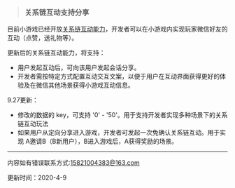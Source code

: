 > ### 关系链互动支持分享

目前小游戏已经开放[关系链互动能力](https://developers.weixin.qq.com/minigame/dev/guide/open-ability/interactive-data.html)，开发者可以在小游戏内实现玩家微信好友的互动（点赞，送礼物等）。

更新后的关系链互动能力，将支持：

- 用户发起互动后，可向该用户发起会话分享。
- 开发者需按特定方式配置互动交互文案，以便于用户在互动界面获得更好的体验及在微信其他场景获得小游戏互动信息。

9.27更新：

- 修改的数据的 key，可支持 '0' - '50'。用于支持开发者实现多种场景下的关系链互动玩法
- 如果用户从定向分享进入游戏，开发者可发起一次免确认关系链互动。用于实现 A邀请B（B新用户），B进入游戏后，A获得奖励的场景。





---

内容如有错误联系方式:15821004383@163.com

更新时间：2020-4-9        